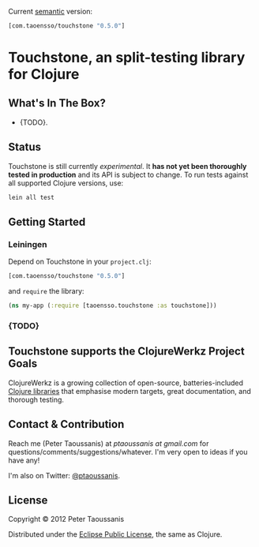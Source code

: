 Current [semantic](http://semver.org/) version:

```clojure
[com.taoensso/touchstone "0.5.0"]
```

# Touchstone, an split-testing library for Clojure

## What's In The Box?
 * {TODO}.

## Status

Touchstone is still currently *experimental*. It **has not yet been thoroughly tested in production** and its API is subject to change. To run tests against all supported Clojure versions, use:

```bash
lein all test
```
## Getting Started

### Leiningen

Depend on Touchstone in your `project.clj`:

```clojure
[com.taoensso/touchstone "0.5.0"]
```

and `require` the library:

```clojure
(ns my-app (:require [taoensso.touchstone :as touchstone]))
```

### {TODO}

## Touchstone supports the ClojureWerkz Project Goals

ClojureWerkz is a growing collection of open-source, batteries-included [Clojure libraries](http://clojurewerkz.org/) that emphasise modern targets, great documentation, and thorough testing.

## Contact & Contribution

Reach me (Peter Taoussanis) at *ptaoussanis at gmail.com* for questions/comments/suggestions/whatever. I'm very open to ideas if you have any!

I'm also on Twitter: [@ptaoussanis](https://twitter.com/#!/ptaoussanis).

## License

Copyright &copy; 2012 Peter Taoussanis

Distributed under the [Eclipse Public License](http://www.eclipse.org/legal/epl-v10.html), the same as Clojure.